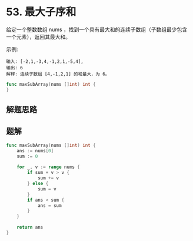 # 53. 最大子序和
给定一个整数数组 nums ，找到一个具有最大和的连续子数组（子数组最少包含一个元素），返回其最大和。  

示例:
```
输入: [-2,1,-3,4,-1,2,1,-5,4],
输出: 6
解释: 连续子数组 [4,-1,2,1] 的和最大，为 6。
```


```go
func maxSubArray(nums []int) int {
}
```

## 解题思路

## 题解

```go
func maxSubArray(nums []int) int {
    ans := nums[0]
    sum := 0
    
    for _, v := range nums {
        if sum + v > v {
            sum += v
        } else {
            sum = v
        }
        if ans < sum {
            ans = sum
        }
    }
    
    return ans
}
```
